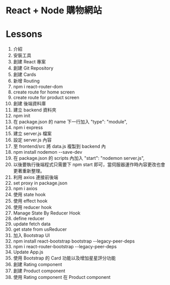 #  React + Node 購物網站

# Lessons
1. 介紹
2. 安裝工具
3. 創建 React 專案
4. 創建 Git Repository
5. 創建 Cards
6. 新增 Routing
  1. npm i react-router-dom
  2. create route for home screen
  3. create route for product screen
7. 創建 後端資料庫
  1. 建立 backend 資料夾
  2. npm init
  3. 在 package.json 的 name 下一行加入 "type": "module",
  4. npm i express
  5. 建立 server.js 檔案
  6. 設定 server.js 內容
  7. 至 frontend/src 將 data.js 複製到 backend 內
  8. npm install nodemon --save-dev
  9. 在 package.json 的 scripts 內加入 "start": "nodemon server.js",
  10. 以後要執行後端程式只需要下 npm start 即可，當伺服器運作時內容更改也會更著重新整理。
8. 利用 axios 連接前後端
  1. set proxy in package.json
  2. npm i axios
  3. 使用 state hook
  4. 使用 effect hook
  5. 使用 reducer hook
9. Manage State By Reducer Hook
  1. define reducer
  2. update fetch data
  3. get state from usReducer
10. 加入 Bootstrap UI
  1. npm install react-bootstrap bootstrap --legacy-peer-deps
  2. npm i react-router-bootstrap --legacy-peer-deps
  3. Update App.js
11. 使用 Bootstrap 的 Card 功能以及增加星星評分功能
  1. 創建 Rating component
  2. 創建 Product component
  3. 使用 Rating component 在 Product component